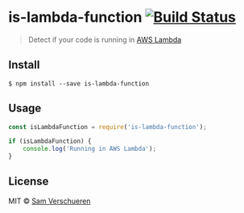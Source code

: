 # is-lambda-function [![Build Status](https://travis-ci.org/SamVerschueren/is-lambda-function.svg?branch=master)](https://travis-ci.org/SamVerschueren/is-lambda-function)

> Detect if your code is running in [AWS Lambda](https://aws.amazon.com/lambda/)


## Install

```
$ npm install --save is-lambda-function
```


## Usage

```js
const isLambdaFunction = require('is-lambda-function');

if (isLambdaFunction) {
	console.log('Running in AWS Lambda');
}
```


## License

MIT © [Sam Verschueren](https://github.com/SamVerschueren)
